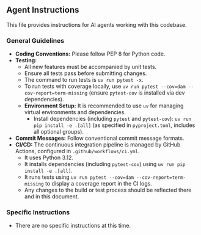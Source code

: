 ## Agent Instructions

This file provides instructions for AI agents working with this codebase.

### General Guidelines

*   **Coding Conventions:** Please follow PEP 8 for Python code.
*   **Testing:**
    *   All new features must be accompanied by unit tests.
    *   Ensure all tests pass before submitting changes.
    *   The command to run tests is `uv run pytest -x`.
    *   To run tests with coverage locally, use `uv run pytest --cov=dam --cov-report=term-missing` (ensure `pytest-cov` is installed via dev dependencies).
    *   **Environment Setup:** It is recommended to use `uv` for managing virtual environments and dependencies.
        *   Install dependencies (including `pytest` and `pytest-cov`): `uv run pip install -e .[all]` (as specified in `pyproject.toml`, includes all optional groups).
*   **Commit Messages:** Follow conventional commit message formats.
*   **CI/CD:** The continuous integration pipeline is managed by GitHub Actions, configured in `.github/workflows/ci.yml`.
    *   It uses Python 3.12.
    *   It installs dependencies (including `pytest-cov`) using `uv run pip install -e .[all]`.
    *   It runs tests using `uv run pytest --cov=dam --cov-report=term-missing` to display a coverage report in the CI logs.
    *   Any changes to the build or test process should be reflected there and in this document.

### Specific Instructions

*   There are no specific instructions at this time.
